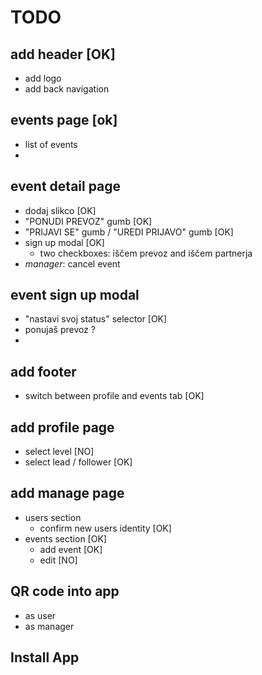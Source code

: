 # TODO

## add header [OK]

- add logo
- add back navigation

## events page [ok]

- list of events
-

## event detail page

- dodaj slikco [OK]
- "PONUDI PREVOZ" gumb [OK]
- "PRIJAVI SE" gumb / "UREDI PRIJAVO" gumb [OK]
- sign up modal [OK]
  - two checkboxes: iščem prevoz and iščem partnerja
- _manager_: cancel event

## event sign up modal

- "nastavi svoj status" selector [OK]
- ponujaš prevoz ?
-

## add footer

- switch between profile and events tab [OK]

## add profile page

- select level [NO]
- select lead / follower [OK]

## add manage page

- users section
  - confirm new users identity [OK]
- events section [OK]
  - add event [OK]
  - edit [NO]

## QR code into app

- as user
- as manager


## Install App